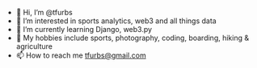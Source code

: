 - 👋 Hi, I’m @tfurbs
- 👀 I’m interested in sports analytics, web3 and all things data
- 🌱 I’m currently learning Django, web3.py
- 🤙 My hobbies include sports, photography, coding, boarding, hiking & agriculture
- 📫 How to reach me tfurbs@gmail.com

<!---
tfurbs/tfurbs is a ✨ special ✨ repository because its `README.md` (this file) appears on your GitHub profile.
You can click the Preview link to take a look at your changes.
--->
